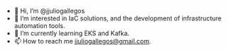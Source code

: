 - 👋 Hi, I’m @jjuliogallegos
- 👀 I’m interested in IaC solutions, and the development of infrastructure automation tools.
- 🌱 I’m currently learning EKS and Kafka.
- 📫 How to reach me jjuliogallegos@gmail.com.

